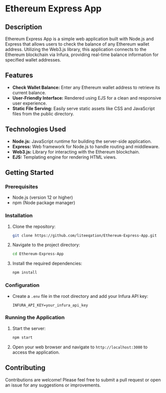 # Ethereum Express App

## Description
Ethereum Express App is a simple web application built with Node.js and Express that allows users to check the balance of any Ethereum wallet address. Utilizing the Web3.js library, this application connects to the Ethereum blockchain via Infura, providing real-time balance information for specified wallet addresses.

## Features
- **Check Wallet Balance:** Enter any Ethereum wallet address to retrieve its current balance.
- **User-Friendly Interface:** Rendered using EJS for a clean and responsive user experience.
- **Static File Serving:** Easily serve static assets like CSS and JavaScript files from the public directory.

## Technologies Used
- **Node.js:** JavaScript runtime for building the server-side application.
- **Express:** Web framework for Node.js to handle routing and middleware.
- **Web3.js:** Library for interacting with the Ethereum blockchain.
- **EJS:** Templating engine for rendering HTML views.

## Getting Started

### Prerequisites
- Node.js (version 12 or higher)
- npm (Node package manager)

### Installation
1. Clone the repository:
   ```bash
   git clone https://github.com/liteeqation/Ethereum-Express-App.git
   ```
2. Navigate to the project directory:
   ```bash
   cd Ethereum-Express-App
   ```
3. Install the required dependencies:
   ```bash
   npm install
   ```

### Configuration
- Create a `.env` file in the root directory and add your Infura API key:
  ```
  INFURA_API_KEY=your_infura_api_key
  ```

### Running the Application
1. Start the server:
   ```bash
   npm start
   ```
2. Open your web browser and navigate to `http://localhost:3000` to access the application.

## Contributing
Contributions are welcome! Please feel free to submit a pull request or open an issue for any suggestions or improvements.
